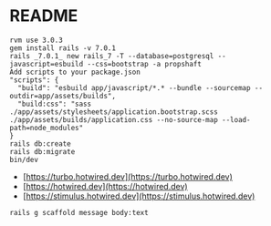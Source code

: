 # README

```
rvm use 3.0.3
gem install rails -v 7.0.1
rails _7.0.1_ new rails_7 -T --database=postgresql --javascript=esbuild --css=bootstrap -a propshaft
Add scripts to your package.json
"scripts": {
  "build": "esbuild app/javascript/*.* --bundle --sourcemap --outdir=app/assets/builds",
  "build:css": "sass ./app/assets/stylesheets/application.bootstrap.scss ./app/assets/builds/application.css --no-source-map --load-path=node_modules"
}
rails db:create
rails db:migrate
bin/dev
```

- [https://turbo.hotwired.dev](https://turbo.hotwired.dev)
- [https://hotwired.dev](https://hotwired.dev)
- [https://stimulus.hotwired.dev](https://stimulus.hotwired.dev)

```
rails g scaffold message body:text
```
